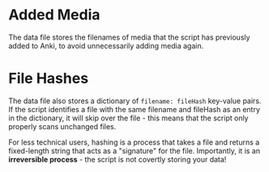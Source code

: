 # Added Media

The data file stores the filenames of media that the script has previously added to Anki, to avoid unnecessarily adding media again.

# File Hashes

The data file also stores a dictionary of `filename: fileHash` key-value pairs. If the script identifies a file with the same filename and fileHash as an entry in the dictionary, it will skip over the file - this means that the script only properly scans unchanged files.

For less technical users, hashing is a process that takes a file and returns a fixed-length string that acts as a "signature" for the file. Importantly, it is an **irreversible process** - the script is not covertly storing your data!
